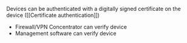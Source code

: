 Devices can be authenticated with a digitally signed certificate on the device ([[Certificate authentication]])
- Firewall/VPN Concentrator can verify device
- Management software can verify device
